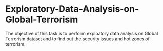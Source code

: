 # Exploratory-Data-Analysis-on-Global-Terrorism
The objective of this task is to perform exploatory data analysis on Global Terrorism dataset and to find out the security issues and hot zones of terrorism.
